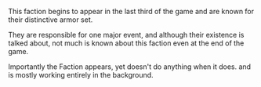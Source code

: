 This faction begins to appear in the last third of the game and are known for their distinctive armor set.

They are responsible for one major event, and although their existence is talked about, not much is known about this faction even at the end of the game.

Importantly the Faction appears, yet doesn't do anything when it does. and is mostly working entirely in the background.